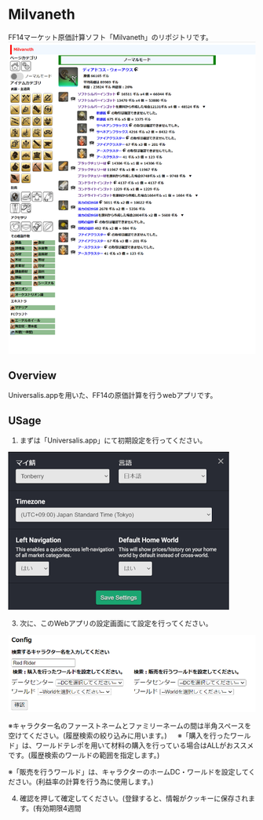 # Milvaneth
FF14マーケット原価計算ソフト「Milvaneth」のリポジトリです。
![image](https://github.com/nunmo1st/Milvaneth/blob/master/screenshot.png)
## Overview
Universalis.appを用いた、FF14の原価計算を行うwebアプリです。

## USage
1. まずは「Universalis.app」にて初期設定を行ってください。

 ![image](https://github.com/nunmo1st/Milvaneth/blob/master/static/UVS_config2.png)

3. 次に、このWebアプリの設定画面にて設定を行ってください。

![image](https://github.com/nunmo1st/Milvaneth/blob/master/static/UVS_config3.png)
   
※キャラクター名のファーストネームとファミリーネームの間は半角スペースを空けてください。(履歴検索の絞り込みに用います。)
　
※「購入を行ったワールド」は、ワールドテレポを用いて材料の購入を行っている場合はALLがおススメです。(履歴検索のワールドの範囲を指定します。)
 
※「販売を行うワールド」は、キャラクターのホームDC・ワールドを設定してください。(利益率の計算を行う為に使用します。)


4. 確認を押して確定してください。(登録すると、情報がクッキーに保存されます。(有効期限4週間
   
